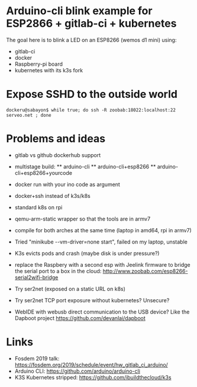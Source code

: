 Arduino-cli blink example for ESP2866 + gitlab-ci + kubernetes
==============================================================

The goal here is to blink a LED on an ESP8266 (wemos d1 mini) using:

* gitlab-ci
* docker
* Raspberry-pi board
* kubernetes with its k3s fork

Expose SSHD to the outside world
================================

```
dockeru@sabayon$ while true; do ssh -R zoobab:18022:localhost:22 serveo.net ; done
```

Problems and ideas
==================

* gitlab vs github dockerhub support
* multistage build:
** arduino-cli
** arduino-cli+esp8266
** arduino-cli+esp8266+yourcode
* docker run with your ino code as argument
* docker+ssh instead of k3s/k8s
* standard k8s on rpi
* qemu-arm-static wrapper so that the tools are in armv7
* compile for both arches at the same time (laptop in amd64, rpi in armv7)
* Tried "minikube --vm-driver=none start", failed on my laptop, unstable
* K3s evicts pods and crash (maybe disk is under pressure?)
* replace the Raspbery with a second esp with Jeelink firmware to bridge the serial port to a box in the cloud: http://www.zoobab.com/esp8266-serial2wifi-bridge

* Try ser2net (exposed on a static URL on k8s)
* Try ser2net TCP port exposure without kubernetes? Unsecure?

* WebIDE with webusb direct communication to the USB device? Like the Dapboot project https://github.com/devanlai/dapboot

Links
=====

* Fosdem 2019 talk: https://fosdem.org/2019/schedule/event/hw_gitlab_ci_arduino/
* Arduino CLI: https://github.com/arduino/arduino-cli
* K3S Kubernetes stripped: https://github.com/ibuildthecloud/k3s
